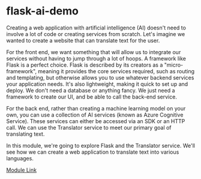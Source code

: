 # flask-ai-demo

Creating a web application with artificial intelligence (AI) doesn't need to involve a lot of code or creating services from scratch. Let's imagine we wanted to create a website that can translate text for the user.

For the front end, we want something that will allow us to integrate our services without having to jump through a lot of hoops. A framework like Flask is a perfect choice. Flask is described by its creators as a "micro-framework", meaning it provides the core services required, such as routing and templating, but otherwise allows you to use whatever backend services your application needs. It's also lightweight, making it quick to set up and deploy. We don't need a database or anything fancy. We just need a framework to create our UI, and be able to call the back-end service.

For the back end, rather than creating a machine learning model on your own, you can use a collection of AI services (known as Azure Cognitive Service). These services can either be accessed via an SDK or an HTTP call. We can use the Translator service to meet our primary goal of translating text.

In this module, we're going to explore Flask and the Translator service. We'll see how we can create a web application to translate text into various languages.

[Module Link](https://learn.microsoft.com/en-us/training/modules/python-flask-build-ai-web-app/?WT.mc_id=academic-76398-bethanycheum)
